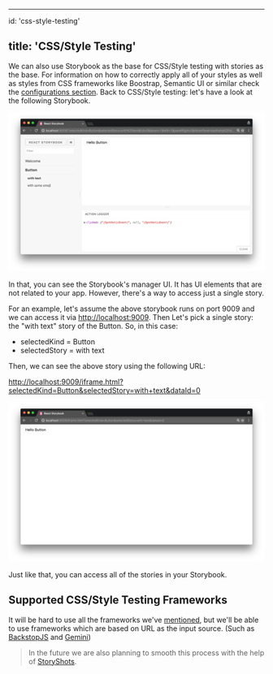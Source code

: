 * * *

id: 'css-style-testing'

## title: 'CSS/Style Testing'

We can also use Storybook as the base for CSS/Style testing with stories as the base. For information on how to correctly apply all of your styles as well as styles from CSS frameworks like Boostrap, Semantic UI or similar check the [configurations section](https://storybook.js.org/configurations/default-config/#css-support). Back to CSS/Style testing: let's have a look at the following Storybook.

![Storybook Screenshot](../static/storybook-screenshot.png)

In that, you can see the Storybook's manager UI. It has UI elements that are not related to your app. However, there's a way to access just a single story.

For an example, let's assume the above storybook runs on port 9009 and we can access it via [http://localhost:9009](http://localhost:9009/).
Then Let's pick a single story: the "with text" story of the Button. So, in this case:

-   selectedKind = Button
-   selectedStory = with text

Then, we can see the above story using the following URL:

<http://localhost:9009/iframe.html?selectedKind=Button&selectedStory=with+text&dataId=0>

![Storybook Iframe Screenshot](../static/storybook-iframe-screenshot.png)

Just like that, you can access all of the stories in your Storybook.

## Supported CSS/Style Testing Frameworks

It will be hard to use all the frameworks we've [mentioned](/testing/react-ui-testing#3-css-style-testing), but we'll be able to use frameworks which are based on URL as the input source. (Such as [BackstopJS](https://github.com/garris/BackstopJS) and [Gemini](https://github.com/gemini-testing/gemini))

> In the future we are also planning to smooth this process with the help of [StoryShots](https://github.com/storybooks/storybook/tree/master/addons/storyshots).
